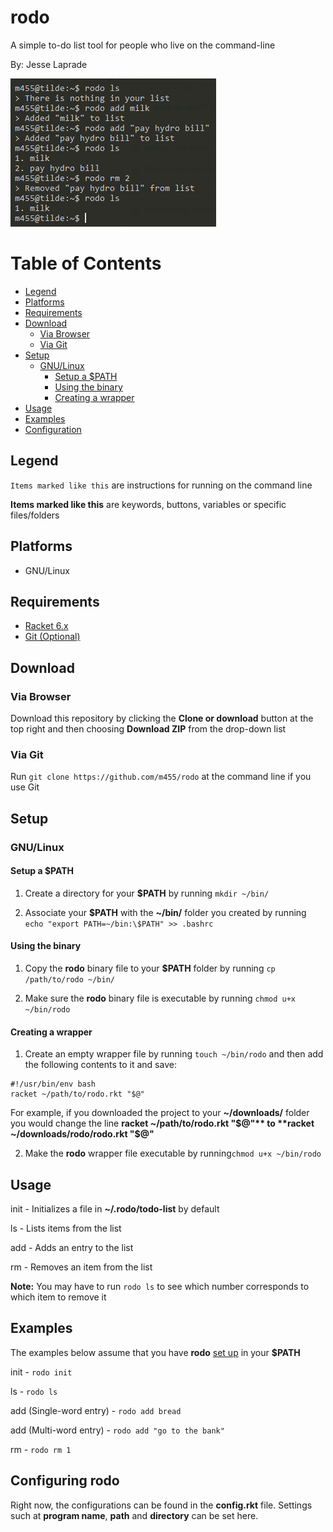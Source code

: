 # rodo

A simple to-do list tool for people who live on the command-line

By: Jesse Laprade

![](screenshot.png)

# Table of Contents

* [Legend](https://github.com/m455/rodo#legend)
* [Platforms](https://github.com/m455/rodo#platforms)
* [Requirements](https://github.com/m455/rodo#requirements)
* [Download](https://github.com/m455/rodo#download)
	* [Via Browser](https://github.com/m455/rodo#via-browser)
	* [Via Git](https://github.com/m455/rodo#via-git)
* [Setup](https://github.com/m455/rodo#setup)
	* [GNU/Linux](https://github.com/m455/rodo#gnulinux)
		* [Setup a $PATH](https://github.com/m455/rodo#setup-a-path)
		* [Using the binary](https://github.com/m455/rodo#using-the-binary)
		* [Creating a wrapper](https://github.com/m455/rodo#creating-a-wrapper)
* [Usage](https://github.com/m455/rodo#usage)
* [Examples](https://github.com/m455/rodo#examples)
* [Configuration](https://github.com/m455/rodo#configuring-rodo)

## Legend

`Items marked like this` are instructions for running on the command line

**Items marked like this** are keywords, buttons, variables or specific files/folders

## Platforms

* GNU/Linux

## Requirements

* [Racket 6.x](https://racket-lang.org/)
* [Git (Optional)](https://git-scm.com/)

## Download

### Via Browser

Download this repository by clicking the **Clone or download** button at the top right and then choosing **Download ZIP** from the drop-down list

### Via Git

Run `git clone https://github.com/m455/rodo` at the command line if you use Git

## Setup

### GNU/Linux

#### Setup a $PATH

1. Create a directory for your **$PATH** by running `mkdir ~/bin/`

2. Associate your **$PATH** with the **~/bin/** folder you created by running `echo "export PATH=~/bin:\$PATH" >> .bashrc`

#### Using the binary

1. Copy the **rodo** binary file to your **$PATH** folder by running `cp /path/to/rodo ~/bin/`

2. Make sure the **rodo** binary file is executable by running `chmod u+x ~/bin/rodo`

#### Creating a wrapper

1. Create an empty wrapper file by running `touch ~/bin/rodo` and then add the following contents to it and save: 

```
#!/usr/bin/env bash
racket ~/path/to/rodo.rkt "$@"
```

For example, if you downloaded the project to your **~/downloads/** folder you would change the line **racket ~/path/to/rodo.rkt "$@"** to **racket ~/downloads/rodo/rodo.rkt "$@"**

2. Make the **rodo** wrapper file executable by running`chmod u+x ~/bin/rodo`

## Usage

init - Initializes a file in **~/.rodo/todo-list** by default

ls - Lists items from the list

add - Adds an entry to the list

rm - Removes an item from the list

**Note:** You may have to run `rodo ls` to see which number corresponds to which item to remove it

## Examples

The examples below assume that you have **rodo** [set up](https://github.com/m455/rodo#setup-a-path) in your **$PATH**

init - `rodo init`

ls - `rodo ls`

add (Single-word entry) - `rodo add bread`

add (Multi-word entry) - `rodo add "go to the bank"`

rm - `rodo rm 1`

## Configuring rodo

Right now, the configurations can be found in the **config.rkt** file. Settings such at **program name**, **path** and **directory** can be set here.
